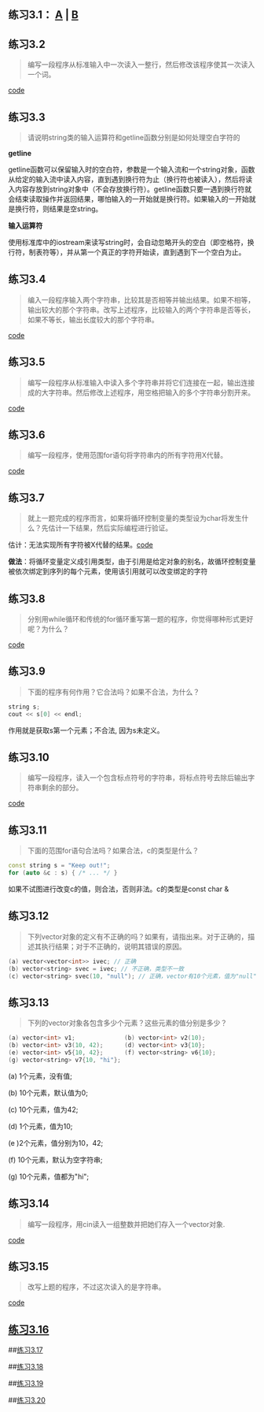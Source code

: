 ## 练习3.1： [A](https://github.com/hao555sky/CppPrimer/blob/master/Chapter_3/ex3_1_a.cpp) | [B](https://github.com/hao555sky/CppPrimer/blob/master/Chapter_3/ex3_1_b.cpp)

## 练习3.2

> 编写一段程序从标准输入中一次读入一整行，然后修改该程序使其一次读入一个词。

[code](https://github.com/hao555sky/CppPrimer/blob/master/Chapter_3/ex3_2.cpp)

## 练习3.3

> 请说明string类的输入运算符和getline函数分别是如何处理空白字符的

**getline**

getline函数可以保留输入时的空白符，参数是一个输入流和一个string对象，函数从给定的输入流中读入内容，直到遇到换行符为止（换行符也被读入），然后将读入内容存放到string对象中（不会存放换行符）。getline函数只要一遇到换行符就会结束读取操作并返回结果，哪怕输入的一开始就是换行符。如果输入的一开始就是换行符，则结果是空string。

**输入运算符**

使用标准库中的iostream来读写string时，会自动忽略开头的空白（即空格符，换行符，制表符等），并从第一个真正的字符开始读，直到遇到下一个空白为止。

## 练习3.4

> 编入一段程序输入两个字符串，比较其是否相等并输出结果。如果不相等，输出较大的那个字符串。改写上述程序，比较输入的两个字符串是否等长，如果不等长，输出长度较大的那个字符串。

[code](https://github.com/hao555sky/CppPrimer/blob/master/Chapter_3/ex3_4.cpp)

## 练习3.5

> 编写一段程序从标准输入中读入多个字符串并将它们连接在一起，输出连接成的大字符串。然后修改上述程序，用空格把输入的多个字符串分割开来。

[code](https://github.com/hao555sky/CppPrimer/blob/master/Chapter_3/ex3_5.cpp)

## 练习3.6

> 编写一段程序，使用范围for语句将字符串内的所有字符用X代替。

[code](https://github.com/hao555sky/CppPrimer/blob/master/Chapter_3/ex3_6.cpp)

## 练习3.7

> 就上一题完成的程序而言，如果将循环控制变量的类型设为char将发生什么？先估计一下结果，然后实际编程进行验证。

估计：无法实现所有字符被X代替的结果。[code](https://github.com/hao555sky/CppPrimer/blob/master/Chapter_3/ex3_7.cpp)

**做法**：将循环变量定义成引用类型，由于引用是给定对象的别名，故循环控制变量被依次绑定到序列的每个元素，使用该引用就可以改变绑定的字符

## 练习3.8

> 分别用while循环和传统的for循环重写第一题的程序，你觉得哪种形式更好呢？为什么？

[code](https://github.com/hao555sky/CppPrimer/blob/master/Chapter_3/ex3_8.cpp)

## 练习3.9

> 下面的程序有何作用？它合法吗？如果不合法，为什么？

```cpp
string s;
cout << s[0] << endl;
```

作用就是获取s第一个元素；不合法, 因为s未定义。

## 练习3.10

> 编写一段程序，读入一个包含标点符号的字符串，将标点符号去除后输出字符串剩余的部分。

[code](https://github.com/hao555sky/CppPrimer/blob/master/Chapter_3/ex3_10.cpp)

## 练习3.11

> 下面的范围for语句合法吗？如果合法，c的类型是什么？

```cpp
const string s = "Keep out!";
for (auto &c : s) { /* ... */ }
```

如果不试图进行改变c的值，则合法，否则非法。c的类型是const char &

## 练习3.12

> 下列vector对象的定义有不正确的吗？如果有，请指出来。对于正确的，描述其执行结果；对于不正确的，说明其错误的原因。

```cpp
(a) vector<vector<int>> ivec; // 正确
(b) vector<string> svec = ivec; // 不正确，类型不一致
(c) vector<string> svec(10, "null"); // 正确，vector有10个元素，值为"null"
```

## 练习3.13

> 下列的vector对象各包含多少个元素？这些元素的值分别是多少？

```cpp
(a) vector<int> v1;              (b) vector<int> v2(10);
(b) vector<int> v3(10, 42);      (d) vector<int> v3{10};
(e) vector<int> v5{10, 42};      (f) vector<string> v6{10};
(g) vector<string> v7{10, "hi"}; 
```

(a) 1个元素，没有值;

(b) 10个元素，默认值为0;

(c) 10个元素，值为42;

(d) 1个元素，值为10;

(e )2个元素，值分别为10，42;

(f) 10个元素，默认为空字符串;

(g) 10个元素，值都为"hi";

## 练习3.14

> 编写一段程序，用cin读入一组整数并把她们存入一个vector对象.

[code](https://github.com/hao555sky/CppPrimer/blob/master/Chapter_3/ex3_14.cpp)

## 练习3.15

> 改写上题的程序，不过这次读入的是字符串。

[code](https://github.com/hao555sky/CppPrimer/blob/master/Chapter_3/ex3_15.cpp)

## [练习3.16](https://github.com/hao555sky/CppPrimer/blob/master/Chapter_3/ex3_16.cpp)

##[练习3.17](https://github.com/hao555sky/CppPrimer/blob/master/Chapter_3/ex3_17.cpp)

##[练习3.18](https://github.com/hao555sky/CppPrimer/blob/master/Chapter_3/ex3_18.cpp)

##[练习3.19](https://github.com/hao555sky/CppPrimer/blob/master/Chapter_3/ex3_19.cpp)

##[练习3.20](https://github.com/hao555sky/CppPrimer/blob/master/Chapter_3/ex3_20.cpp)

